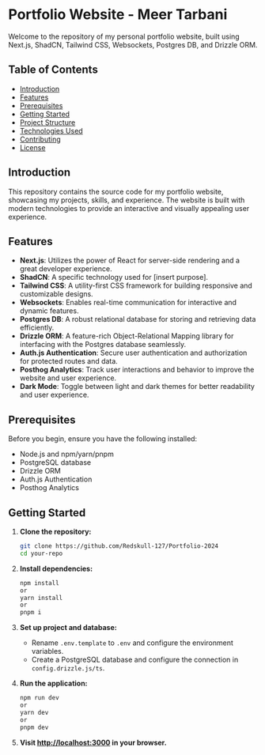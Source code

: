 # Portfolio Website - Meer Tarbani

Welcome to the repository of my personal portfolio website, built using Next.js, ShadCN, Tailwind CSS, Websockets, Postgres DB, and Drizzle ORM.

## Table of Contents

- [Introduction](#introduction)
- [Features](#features)
- [Prerequisites](#prerequisites)
- [Getting Started](#getting-started)
- [Project Structure](#project-structure)
- [Technologies Used](#technologies-used)
- [Contributing](#contributing)
- [License](#license)

## Introduction

This repository contains the source code for my portfolio website, showcasing my projects, skills, and experience. The website is built with modern technologies to provide an interactive and visually appealing user experience.

## Features

- **Next.js**: Utilizes the power of React for server-side rendering and a great developer experience.
- **ShadCN**: A specific technology used for [insert purpose].
- **Tailwind CSS**: A utility-first CSS framework for building responsive and customizable designs.
- **Websockets**: Enables real-time communication for interactive and dynamic features.
- **Postgres DB**: A robust relational database for storing and retrieving data efficiently.
- **Drizzle ORM**: A feature-rich Object-Relational Mapping library for interfacing with the Postgres database seamlessly.
- **Auth.js Authentication**: Secure user authentication and authorization for protected routes and data.
- **Posthog Analytics**: Track user interactions and behavior to improve the website and user experience.
- **Dark Mode**: Toggle between light and dark themes for better readability and user experience.

## Prerequisites

Before you begin, ensure you have the following installed:

- Node.js and npm/yarn/pnpm
- PostgreSQL database
- Drizzle ORM
- Auth.js Authentication
- Posthog Analytics

## Getting Started

1. **Clone the repository:**

   ```bash
   git clone https://github.com/Redskull-127/Portfolio-2024
   cd your-repo
   ```

2. **Install dependencies:**

   ```bash
   npm install
   or
   yarn install
   or
   pnpm i
   ```

3. **Set up project and database:**

   - Rename `.env.template` to `.env` and configure the environment variables.
   - Create a PostgreSQL database and configure the connection in `config.drizzle.js/ts`.

4. **Run the application:**

   ```bash
   npm run dev
   or
   yarn dev
   or
   pnpm dev
   ```

5. **Visit [http://localhost:3000](http://localhost:3000) in your browser.**

